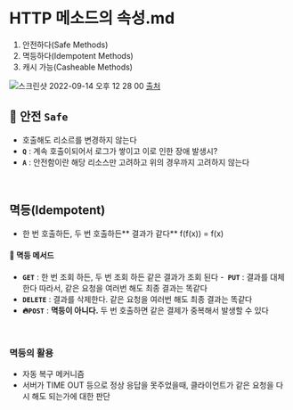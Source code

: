 # HTTP 메소드의 속성.md
1. 안전하다(Safe Methods)
2. 멱등하다(Idempotent Methods)
3. 캐시 가능(Casheable Methods)


![스크린샷 2022-09-14 오후 12 28 00](https://user-images.githubusercontent.com/101084642/190052982-9e540dec-6489-4cc8-9682-644b82f40da9.png)
[출처](https://ko.wikipedia.org/wiki/HTTP)

## 🔎 안전 **`Safe`**
- 호출해도 리소르를 변경하지 않는다
- **`Q`** : 계속 호출이되어서 로그가 쌓이고 이로 인한 장애 발생시?
- **`A`** : 안전함이란 해당 리소스만 고려하고 위의 경우까지 고려하지 않는다

<br>

## 멱등(Idempotent)
- 한 번 호출하든, 두 번 호출하든** 결과가 같다** f(f(x)) = f(x)

#### 🌟 멱등 메서드
- **`GET`** : 한 번 조회 하든, 두 번 조회 하든 같은 결과가 조회 된다
-**` PUT`** : 결과를 대체한다 따라서, 같은 요청을 여러번 해도 최종 결과는 똑같다
- **`DELETE`** : 결과를 삭제한다. 같은 요청을 여러번 해도 최종 결과는 똑같다
- **🔥`POST`** : **멱등이 아니다.** 두 번 호출하면 같은 결제가 중복해서 발생할 수 있다

<br>

### 멱등의 활용
- 자동 복구 메커니즘
- 서버가 TIME OUT 등으로 정상 응답을 못주었을때, 클라이언트가 같은 요청을 다시 해도 되는가에 대한 판단 
